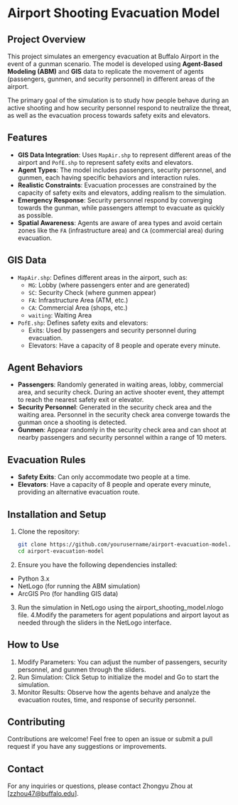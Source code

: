 # Airport Shooting Evacuation Model

## Project Overview

This project simulates an emergency evacuation at Buffalo Airport in the event of a gunman scenario. The model is developed using **Agent-Based Modeling (ABM)** and **GIS** data to replicate the movement of agents (passengers, gunmen, and security personnel) in different areas of the airport. 

The primary goal of the simulation is to study how people behave during an active shooting and how security personnel respond to neutralize the threat, as well as the evacuation process towards safety exits and elevators.

## Features

- **GIS Data Integration**: Uses `MapAir.shp` to represent different areas of the airport and `PofE.shp` to represent safety exits and elevators.
- **Agent Types**: The model includes passengers, security personnel, and gunmen, each having specific behaviors and interaction rules.
- **Realistic Constraints**: Evacuation processes are constrained by the capacity of safety exits and elevators, adding realism to the simulation.
- **Emergency Response**: Security personnel respond by converging towards the gunman, while passengers attempt to evacuate as quickly as possible.
- **Spatial Awareness**: Agents are aware of area types and avoid certain zones like the `FA` (infrastructure area) and `CA` (commercial area) during evacuation.

## GIS Data

- `MapAir.shp`: Defines different areas in the airport, such as:
  - `MG`: Lobby (where passengers enter and are generated)
  - `SC`: Security Check (where gunmen appear)
  - `FA`: Infrastructure Area (ATM, etc.)
  - `CA`: Commercial Area (shops, etc.)
  - `waiting`: Waiting Area
- `PofE.shp`: Defines safety exits and elevators:
  - Exits: Used by passengers and security personnel during evacuation.
  - Elevators: Have a capacity of 8 people and operate every minute.

## Agent Behaviors

- **Passengers**: Randomly generated in waiting areas, lobby, commercial area, and security check. During an active shooter event, they attempt to reach the nearest safety exit or elevator.
- **Security Personnel**: Generated in the security check area and the waiting area. Personnel in the security check area converge towards the gunman once a shooting is detected.
- **Gunmen**: Appear randomly in the security check area and can shoot at nearby passengers and security personnel within a range of 10 meters.

## Evacuation Rules

- **Safety Exits**: Can only accommodate two people at a time.
- **Elevators**: Have a capacity of 8 people and operate every minute, providing an alternative evacuation route.

## Installation and Setup

1. Clone the repository:
   ```bash
   git clone https://github.com/yourusername/airport-evacuation-model.git
   cd airport-evacuation-model
2. Ensure you have the following dependencies installed:
- Python 3.x
- NetLogo (for running the ABM simulation)
- ArcGIS Pro (for handling GIS data)
3. Run the simulation in NetLogo using the airport_shooting_model.nlogo file.
4.Modify the parameters for agent populations and airport layout as needed through the sliders in the NetLogo interface.

## How to Use
1. Modify Parameters: You can adjust the number of passengers, security personnel, and gunmen through the sliders.
2. Run Simulation: Click Setup to initialize the model and Go to start the simulation.
3. Monitor Results: Observe how the agents behave and analyze the evacuation routes, time, and response of security personnel.

## Contributing
Contributions are welcome! Feel free to open an issue or submit a pull request if you have any suggestions or improvements.

## Contact
For any inquiries or questions, please contact Zhongyu Zhou at [zzhou47@buffalo.edu].

